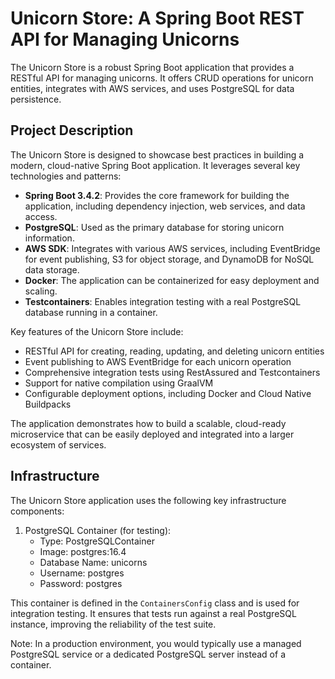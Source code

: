 # Unicorn Store: A Spring Boot REST API for Managing Unicorns

The Unicorn Store is a robust Spring Boot application that provides a RESTful API for managing unicorns. It offers CRUD operations for unicorn entities, integrates with AWS services, and uses PostgreSQL for data persistence.

## Project Description

The Unicorn Store is designed to showcase best practices in building a modern, cloud-native Spring Boot application. It leverages several key technologies and patterns:

- **Spring Boot 3.4.2**: Provides the core framework for building the application, including dependency injection, web services, and data access.
- **PostgreSQL**: Used as the primary database for storing unicorn information.
- **AWS SDK**: Integrates with various AWS services, including EventBridge for event publishing, S3 for object storage, and DynamoDB for NoSQL data storage.
- **Docker**: The application can be containerized for easy deployment and scaling.
- **Testcontainers**: Enables integration testing with a real PostgreSQL database running in a container.

Key features of the Unicorn Store include:

- RESTful API for creating, reading, updating, and deleting unicorn entities
- Event publishing to AWS EventBridge for each unicorn operation
- Comprehensive integration tests using RestAssured and Testcontainers
- Support for native compilation using GraalVM
- Configurable deployment options, including Docker and Cloud Native Buildpacks

The application demonstrates how to build a scalable, cloud-ready microservice that can be easily deployed and integrated into a larger ecosystem of services.

## Infrastructure

The Unicorn Store application uses the following key infrastructure components:

1. PostgreSQL Container (for testing):
   - Type: PostgreSQLContainer
   - Image: postgres:16.4
   - Database Name: unicorns
   - Username: postgres
   - Password: postgres

This container is defined in the `ContainersConfig` class and is used for integration testing. It ensures that tests run against a real PostgreSQL instance, improving the reliability of the test suite.

Note: In a production environment, you would typically use a managed PostgreSQL service or a dedicated PostgreSQL server instead of a container.